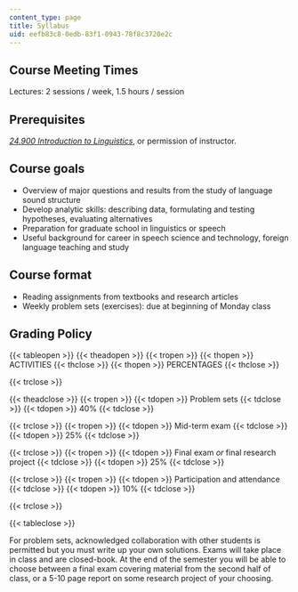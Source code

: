 ```yaml
---
content_type: page
title: Syllabus
uid: eefb83c8-0edb-83f1-0943-78f8c3720e2c
---
```


Course Meeting Times
--------------------

Lectures: 2 sessions / week, 1.5 hours / session

Prerequisites
-------------

[_24.900 Introduction to Linguistics_](/courses/24-900-introduction-to-linguistics-fall-2012/), or permission of instructor.

Course goals
------------

*   Overview of major questions and results from the study of language sound structure
*   Develop analytic skills: describing data, formulating and testing hypotheses, evaluating alternatives
*   Preparation for graduate school in linguistics or speech
*   Useful background for career in speech science and technology, foreign language teaching and study

Course format
-------------

*   Reading assignments from textbooks and research articles
*   Weekly problem sets (exercises): due at beginning of Monday class

Grading Policy
--------------

{{< tableopen >}}
{{< theadopen >}}
{{< tropen >}}
{{< thopen >}}
ACTIVITIES
{{< thclose >}}
{{< thopen >}}
PERCENTAGES
{{< thclose >}}

{{< trclose >}}

{{< theadclose >}}
{{< tropen >}}
{{< tdopen >}}
Problem sets
{{< tdclose >}}
{{< tdopen >}}
40%
{{< tdclose >}}

{{< trclose >}}
{{< tropen >}}
{{< tdopen >}}
Mid-term exam
{{< tdclose >}}
{{< tdopen >}}
25%
{{< tdclose >}}

{{< trclose >}}
{{< tropen >}}
{{< tdopen >}}
Final exam _or_ final research project
{{< tdclose >}}
{{< tdopen >}}
25%
{{< tdclose >}}

{{< trclose >}}
{{< tropen >}}
{{< tdopen >}}
Participation and attendance
{{< tdclose >}}
{{< tdopen >}}
10%
{{< tdclose >}}

{{< trclose >}}

{{< tableclose >}}

For problem sets, acknowledged collaboration with other students is permitted but you must write up your own solutions. Exams will take place in class and are closed-book. At the end of the semester you will be able to choose between a final exam covering material from the second half of class, or a 5-10 page report on some research project of your choosing.